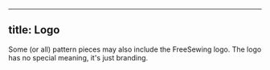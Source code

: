 ***

## title: Logo

Some (or all) pattern pieces may also include the FreeSewing logo.
The logo has no special meaning, it's just branding.

<Legend part="logo" caption="The FreeSewing logo" />
